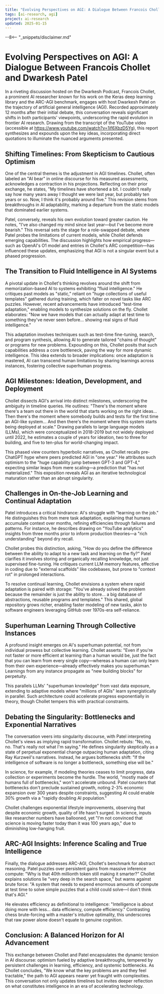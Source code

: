 ```yaml
---
title: "Evolving Perspectives on AGI: A Dialogue Between Francois Chollet and Dwarkesh Patel"
tags: [ai-research, agi]
project: ai-research
updated: 2025-01-15
---
```


--8<-- "_snippets/disclaimer.md"

# Evolving Perspectives on AGI: A Dialogue Between Francois Chollet and Dwarkesh Patel

In a riveting discussion hosted on the Dwarkesh Podcast, Francois Chollet, a prominent AI researcher known for his work on the Keras deep learning library and the ARC-AGI benchmark, engages with host Dwarkesh Patel on the trajectory of artificial general intelligence (AGI). Recorded approximately 12 months after their initial debate, this conversation reveals significant shifts in both participants' viewpoints, underscoring the rapid evolution in frontier AI research. Drawing from the transcript of the YouTube video (accessible at https://www.youtube.com/watch?v=1if6XbzD5Yg), this report synthesizes and expounds upon the key ideas, incorporating direct quotations to illuminate the nuanced arguments presented.

## Shifting Timelines: From Skepticism to Cautious Optimism

One of the central themes is the adjustment in AGI timelines. Chollet, often labeled an "AI bear" in online discourse for his measured assessments, acknowledges a contraction in his projections. Reflecting on their prior exchange, he states, "My timelines have shortened a bit. I couldn't really say how many years away I thought we were last year, but probably ten years or so. Now, I think it's probably around five." This revision stems from breakthroughs in AI adaptability, marking a departure from the static models that dominated earlier systems.

Patel, conversely, reveals his own evolution toward greater caution. He notes, "I've also changed my mind since last year—but I've become more bearish." This reversal sets the stage for a role-swapped debate, where Patel probes the limitations of current models, while Chollet defends emerging capabilities. The discussion highlights how empirical progress—such as OpenAI's O1 model and entries in Chollet's ARC competition—has influenced these updates, emphasizing that AGI is not a singular event but a phased progression.

## The Transition to Fluid Intelligence in AI Systems

A pivotal update in Chollet's thinking revolves around the shift from memorization-based AI to systems exhibiting "fluid intelligence." He critiques past models as "static," reliant on "huge collections of useful templates" gathered during training, which falter on novel tasks like ARC puzzles. However, recent advancements have introduced "test-time adaptation," enabling models to synthesize solutions on the fly. Chollet elaborates: "Now we have models that can actually adapt at test time to something they've never seen before... showing real signs of fluid intelligence."

This adaptation involves techniques such as test-time fine-tuning, search, and program synthesis, allowing AI to generate tailored "chains of thought" or programs for new problems. Expounding on this, Chollet posits that such capabilities address a core bottleneck, paving the way for more dynamic intelligence. This idea extends to broader implications: once adaptation is mastered, AI can transcend human limitations by sharing learnings across instances, fostering collective superhuman progress.

## AGI Milestones: Ideation, Development, and Deployment

Chollet dissects AGI's arrival into distinct milestones, underscoring the ambiguity in timeline queries. He outlines: "There's the moment where there's a team out there in the world that starts working on the right ideas... Then there's the moment where somebody builds and tests for the first time an AGI-like system... And then there's the moment where this system starts being deployed at scale." Drawing parallels to large language models (LLMs), which were conceptualized in 2018-2019 but not widely deployed until 2022, he estimates a couple of years for ideation, two to three for building, and five to ten-plus for world-changing impact.

This phased view counters hyperbolic narratives, as Chollet recalls pre-ChatGPT hype where peers predicted AGI in "one year." He attributes such optimism to the "huge capability jump between GPT-3 and GPT-4," expecting similar leaps from mere scaling—a prediction that "has not materialized." This exposition reveals AGI as an iterative technological maturation rather than an abrupt singularity.

## Challenges in On-the-Job Learning and Continual Adaptation

Patel introduces a critical hindrance: AI's struggle with "learning on the job." He distinguishes this from mere task adaptation, explaining that humans accumulate context over months, refining efficiencies through failures and patterns. For instance, he describes drawing on "YouTube analytics" insights from three months prior to inform production theories—a "rich understanding" beyond dry recall.

Chollet probes this distinction, asking, "How do you define the difference between the ability to adapt to a new task and learning on the fly?" Patel clarifies it involves storing and organically recalling knowledge, not just supervised fine-tuning. He critiques current LLM memory features, effective in coding due to "external scaffolds" like codebases, but prone to "context rot" in prolonged interactions.

To resolve continual learning, Chollet envisions a system where rapid adaptation is paired with storage: "You've already solved the problem because the remainder is just the ability to store... a big database of abstractions, reusable programs and templates." This shared, global repository grows richer, enabling faster modeling of new tasks, akin to software engineers leveraging GitHub over 1970s-era self-reliance.

## Superhuman Learning Through Collective Instances

A profound insight emerges on AI's superhuman potential, not from individual prowess but collective learning. Chollet asserts: "Even if you're not faster or more efficient at learning than a human would be, just the fact that you can learn from every single copy—whereas a human can only learn from their own experience—already effectively makes you superhuman." Learnings from any instance propagate as "new building blocks" for perpetuity.

This parallels LLMs' "superhuman knowledge" from vast data exposure, extending to adaptive models where "millions of AGIs" learn synergistically in parallel. Such architecture could accelerate progress exponentially in theory, though Chollet tempers this with practical constraints.

## Debating the Singularity: Bottlenecks and Exponential Narratives

The conversation veers into singularity discourse, with Patel interpreting Chollet's views as implying rapid transformation. Chollet rebuts: "No, no, no. That's really not what I'm saying." He defines singularity skeptically as a state of perpetual exponential change outpacing human adaptation, citing Ray Kurzweil's narratives. Instead, he argues bottlenecks shift: "If the intelligence of software is no longer a bottleneck, something else will be."

In science, for example, if modeling theories ceases to limit progress, data collection or experiments become the hurdle. The world, "mostly made of humans full of bottlenecks," won't accelerate unbound. Patel counters that bottlenecks don't preclude sustained growth, noting 2-3% economic expansion over 300 years despite constraints, suggesting AI could enable 30% growth via a "rapidly doubling AI population."

Chollet challenges exponential lifestyle improvements, observing that despite economic growth, quality of life hasn't surged. In science, inputs like researcher numbers have ballooned, yet "I'm not convinced that science is moving faster today than it was 100 years ago," due to diminishing low-hanging fruit.

## ARC-AGI Insights: Inference Scaling and True Intelligence

Finally, the dialogue addresses ARC-AGI, Chollet's benchmark for abstract reasoning. Patel puzzles over persistent gains from massive inference compute: "Why is that 40th millionth token still making it smarter?" Chollet explains solutions lie "very deep in the search space," but warns against brute force: "A system that needs to expend enormous amounts of compute at test time to solve simple puzzles that a child could solve—I don't think that's AGI."

He elevates efficiency as definitional to intelligence: "Intelligence is about doing more with less... data efficiency, compute efficiency." Contrasting chess brute-forcing with a master's intuitive optimality, this underscores that raw power alone doesn't equate to genuine cognition.

## Conclusion: A Balanced Horizon for AI Advancement

This exchange between Chollet and Patel encapsulates the dynamic tension in AI discourse: optimism fueled by adaptive breakthroughs, tempered by persistent challenges in learning, efficiency, and systemic bottlenecks. As Chollet concludes, "We know what the key problems are and they feel tractable," the path to AGI appears nearer yet fraught with complexities. This conversation not only updates timelines but invites deeper reflection on what constitutes intelligence in an era of accelerating technology.

